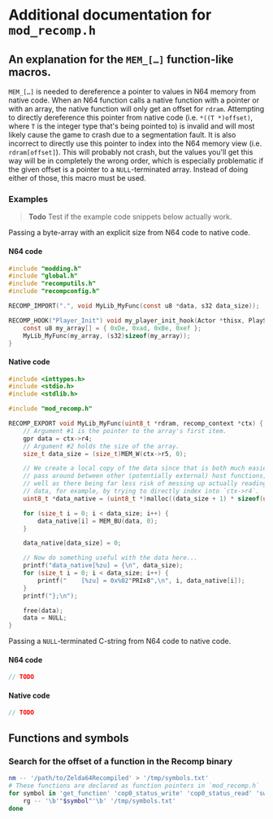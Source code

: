 # Additional documentation for `mod_recomp.h`

## An explanation for the `MEM_[…]` function-like macros.

`MEM_[…]` is needed to dereference a pointer to values in N64 memory from native
code. When an N64 function calls a native function with a pointer or with an
array, the native function will only get an offset for `rdram`. Attempting to
directly dereference this pointer from native code (i.e. `*((T *)offset)`,
where `T` is the integer type that's being pointed to) is invalid and will
most likely cause the game to crash due to a segmentation fault. It is also
incorrect to directly use this pointer to index into the N64 memory view
(i.e. `rdram[offset]`). This will probably not crash, but the values you'll
get this way will be in completely the wrong order, which is especially
problematic if the given offset is a pointer to a `NULL`-terminated array.
Instead of doing either of those, this macro must be used.

### Examples

> **Todo**
> Test if the example code snippets below actually work.

Passing a byte-array with an explicit size from N64 code to native code.

#### N64 code

```c
#include "modding.h"
#include "global.h"
#include "recomputils.h"
#include "recompconfig.h"

RECOMP_IMPORT(".", void MyLib_MyFunc(const u8 *data, s32 data_size));

RECOMP_HOOK("Player_Init") void my_player_init_hook(Actor *thisx, PlayState *play) {
    const u8 my_array[] = { 0xDe, 0xad, 0xBe, 0xef };
    MyLib_MyFunc(my_array, (s32)sizeof(my_array));
}
```

#### Native code

```c
#include <inttypes.h>
#include <stdio.h>
#include <stdlib.h>

#include "mod_recomp.h"

RECOMP_EXPORT void MyLib_MyFunc(uint8_t *rdram, recomp_context *ctx) {
    // Argument #1 is the pointer to the array's first item.
    gpr data = ctx->r4;
    // Argument #2 holds the size of the array.
    size_t data_size = (size_t)MEM_W(ctx->r5, 0);

    // We create a local copy of the data since that is both much easier to
    // pass around between other (potentially external) host functions, as
    // well as there being far less risk of messing up actually reading the
    // data, for example, by trying to directly index into `ctx->r4`.
    uint8_t *data_native = (uint8_t *)malloc((data_size + 1) * sizeof(uint8_t));

    for (size_t i = 0; i < data_size; i++) {
        data_native[i] = MEM_BU(data, 0);
    }

    data_native[data_size] = 0;

    // Now do something useful with the data here...
    printf("data_native[%zu] = {\n", data_size);
    for (size_t i = 0; i < data_size; i++) {
        printf("    [%zu] = 0x%02"PRIx8",\n", i, data_native[i]);
    }
    printf("};\n");

    free(data);
    data = NULL;
}
```

Passing a `NULL`-terminated C-string from N64 code to native code.

#### N64 code

```c
// TODO
```

#### Native code

```c
// TODO
```

## Functions and symbols

### Search for the offset of a function in the Recomp binary

```bash
nm -- '/path/to/Zelda64Recompiled' > '/tmp/symbols.txt'
# These functions are declared as function pointers in `mod_recomp.h`
for symbol in 'get_function' 'cop0_status_write' 'cop0_status_read' 'switch_error' 'do_break'; do
    rg -- '\b'"$symbol"'\b' '/tmp/symbols.txt'
done
```
